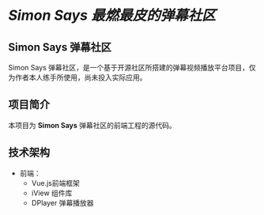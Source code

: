 # *Simon Says 最燃最皮的弹幕社区*
## Simon Says 弹幕社区
Simon Says 弹幕社区，是一个基于开源社区所搭建的弹幕视频播放平台项目，仅为作者本人练手所使用，尚未投入实际应用。

## 项目简介
本项目为 **Simon Says** 弹幕社区的前端工程的源代码。

## 技术架构
+ 前端：
  + Vue.js前端框架
  + iView 组件库
  + DPlayer 弹幕播放器
